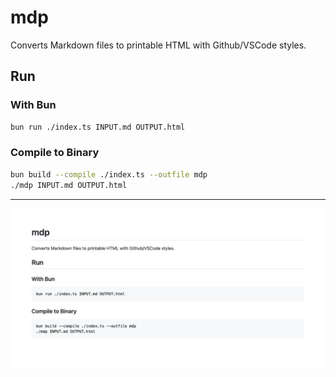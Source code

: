 # mdp

Converts Markdown files to printable HTML with Github/VSCode styles.

## Run

### With Bun

```bash
bun run ./index.ts INPUT.md OUTPUT.html
```

### Compile to Binary

```bash
bun build --compile ./index.ts --outfile mdp
./mdp INPUT.md OUTPUT.html
```

---

![Example](examples/README.png)
